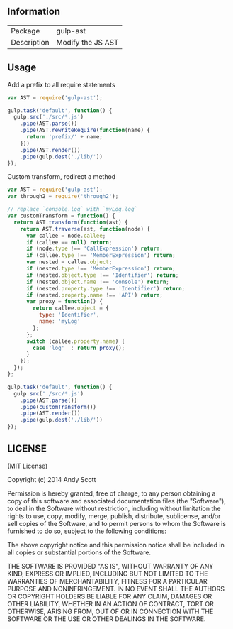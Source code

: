 ## Information

<table>
<tr>
<td>Package</td><td>gulp-ast</td>
</tr>
<tr>
<td>Description</td>
<td>Modify the JS AST</td>
</tr>
</table>

## Usage

Add a prefix to all require statements

```javascript
var AST = require('gulp-ast');

gulp.task('default', function() {
  gulp.src('./src/*.js')
    .pipe(AST.parse())
    .pipe(AST.rewriteRequire(function(name) {
      return 'prefix/' + name;
    }))
    .pipe(AST.render())
    .pipe(gulp.dest('./lib/'))
});
```

Custom transform, redirect a method

```javascript
var AST = require('gulp-ast');
var through2 = require('through2');

// replace `console.log` with `myLog.log`
var customTransform = function() {
  return AST.transform(function(ast) {
    return AST.traverse(ast, function(node) {
      var callee = node.callee;
      if (callee == null) return;
      if (node.type !== 'CallExpression') return;
      if (callee.type !== 'MemberExpression') return;
      var nested = callee.object;
      if (nested.type !== 'MemberExpression') return;
      if (nested.object.type !== 'Identifier') return;
      if (nested.object.name !== 'console') return;
      if (nested.property.type !== 'Identifier') return;
      if (nested.property.name !== 'API') return;
      var proxy = function() {
        return callee.object = {
          type: 'Identifier',
          name: 'myLog'
        };
      };
      switch (callee.property.name) {
        case 'log'  : return proxy();
      }
    });
  });
};

gulp.task('default', function() {
  gulp.src('./src/*.js')
    .pipe(AST.parse())
    .pipe(customTransform())
    .pipe(AST.render())
    .pipe(gulp.dest('./lib/'))
});
```

## LICENSE

(MIT License)

Copyright (c) 2014 Andy Scott

Permission is hereby granted, free of charge, to any person obtaining
a copy of this software and associated documentation files (the
"Software"), to deal in the Software without restriction, including
without limitation the rights to use, copy, modify, merge, publish,
distribute, sublicense, and/or sell copies of the Software, and to
permit persons to whom the Software is furnished to do so, subject to
the following conditions:

The above copyright notice and this permission notice shall be
included in all copies or substantial portions of the Software.

THE SOFTWARE IS PROVIDED "AS IS", WITHOUT WARRANTY OF ANY KIND,
EXPRESS OR IMPLIED, INCLUDING BUT NOT LIMITED TO THE WARRANTIES OF
MERCHANTABILITY, FITNESS FOR A PARTICULAR PURPOSE AND
NONINFRINGEMENT. IN NO EVENT SHALL THE AUTHORS OR COPYRIGHT HOLDERS BE
LIABLE FOR ANY CLAIM, DAMAGES OR OTHER LIABILITY, WHETHER IN AN ACTION
OF CONTRACT, TORT OR OTHERWISE, ARISING FROM, OUT OF OR IN CONNECTION
WITH THE SOFTWARE OR THE USE OR OTHER DEALINGS IN THE SOFTWARE.